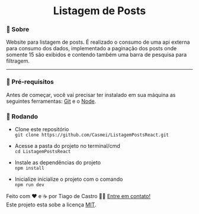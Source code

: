 <h1 align="center">Listagem de Posts</h1>

### 🔖 Sobre

Website para listagem de posts. É realizado o consumo de uma api externa para consumo dos dados, implementado a paginação dos posts onde somente 15 são exibidos e  contendo também uma barra de pesquisa para filtragem.

---

### 🏁 Pré-requisitos
Antes de começar, você vai precisar ter instalado em sua máquina as seguintes ferramentas:
[Git](https://git-scm.com) e o [Node](https://nodejs.org/en/).

### 🎲 Rodando
- Clone este repositório <br>
```git clone https://github.com/Casmei/ListagemPostsReact.git```

- Acesse a pasta do projeto no terminal/cmd <br>
```cd ListagemPostsReact```
- Instale as dependências do projeto <br>
```npm install```
- Inicialize inicialize o projeto com o comando <br>```npm run dev```

Feito com ❤️ e ☕ por Tiago de Castro 👋🏽 [Entre em contato!](https://www.linkedin.com/in/tiago-de-castro-lima-3814911b9/) <br>
Este projeto esta sobe a licença [MIT](./LICENSE).
